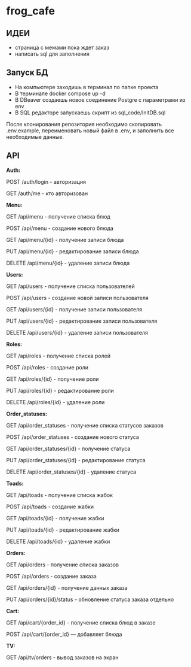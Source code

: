 # frog_cafe

## ИДЕИ

- страница с мемами пока ждет заказ
- написать sql для заполнения

## Запуск БД

- На компьютере заходишь в терминал по папке проекта
- В терминале docker compose up -d
- В DBeaver создаешь новое соединение Postgre с параметрами из env
- В SQL редакторе запускаешь скрипт из sql_code/InitDB.sql

После клонирования репозитория необходимо скопировать .env.example, переименовать новый файл в .env, и заполнить все необходимые данные.

## API

**Auth:**

POST /auth/login - авторизация

GET /auth/me - кто авторизован

**Menu:**

GET /api/menu - получение списка блюд

POST /api/menu - создание нового блюда

GET /api/menu/{id} - получение записи блюда

PUT /api/menu/{id} - редактирование записи блюда

DELETE /api/menu/{id~~}~~ - удаление записи блюда

**Users:**

GET /api/users - получение списка пользователей

POST /api/users - создание новой записи пользователя

GET /api/users/{id} - получение записи пользователя

PUT /api/users/{id} - редактирование записи пользователя

DELETE /api/users/{id} - удаление записи пользователя

**Roles:**

GET /api/roles - получение списка ролей

POST /api/roles - создание роли

GET /api/roles/{id} - получение роли

PUT /api/roles/{id} - редактирование роли

DELETE /api/roles/{id} - удаление роли

**Order_statuses:**

GET /api/order_statuses - получение списка статусов заказов

POST /api/order_statuses - создание нового статуса

GET /api/order_statuses/{id} - получение статуса

PUT /api/order_statuses/{id} - редактирование статуса

DELETE /api/order_statuses/{id} - удаление статуса

**Toads:**

GET /api/toads - получение списка жабок

POST /api/toads - создание жабки

GET /api/toads/{id} - получение жабки

PUT /api/toads/{id} - редактирование жабки

DELETE /api/toads/{id} - удаление жабки

**Orders:**

GET /api/orders - получение списка заказов

POST /api/orders - создание заказа

GET /api/orders/{id} - получение данных заказа

PUT /api/orders/{id}/status - обновление статуса заказа отдельно

**Cart:**

GET /api/cart/{order_id} - получение списка блюд в заказе

POST /api/cart/{order_id} — добавляет блюда

**TV:**

GET /api/tv/orders - вывод заказов на экран
